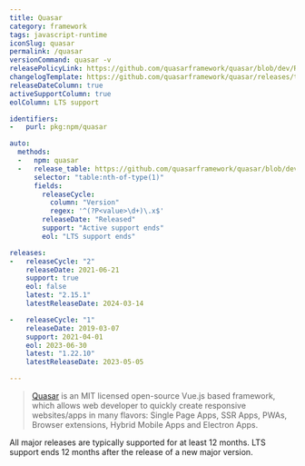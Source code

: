 ```yaml
---
title: Quasar
category: framework
tags: javascript-runtime
iconSlug: quasar
permalink: /quasar
versionCommand: quasar -v
releasePolicyLink: https://github.com/quasarframework/quasar/blob/dev/ROADMAP.md#support-policy-and-schedule
changelogTemplate: https://github.com/quasarframework/quasar/releases/tag/quasar-v__LATEST__
releaseDateColumn: true
activeSupportColumn: true
eolColumn: LTS support

identifiers:
-   purl: pkg:npm/quasar

auto:
  methods:
  -   npm: quasar
  -   release_table: https://github.com/quasarframework/quasar/blob/dev/ROADMAP.md
      selector: "table:nth-of-type(1)"
      fields:
        releaseCycle:
          column: "Version"
          regex: '^(?P<value>\d+)\.x$'
        releaseDate: "Released"
        support: "Active support ends"
        eol: "LTS support ends"

releases:
-   releaseCycle: "2"
    releaseDate: 2021-06-21
    support: true
    eol: false
    latest: "2.15.1"
    latestReleaseDate: 2024-03-14

-   releaseCycle: "1"
    releaseDate: 2019-03-07
    support: 2021-04-01
    eol: 2023-06-30
    latest: "1.22.10"
    latestReleaseDate: 2023-05-05

---
```


> [Quasar](https://quasar.dev/) is an MIT licensed open-source Vue.js based framework, which allows
> web developer to quickly create responsive websites/apps in many flavors: Single Page Apps, SSR
> Apps, PWAs, Browser extensions, Hybrid Mobile Apps and Electron Apps.

All major releases are typically supported for at least 12 months. LTS support ends 12 months after
the release of a new major version.
